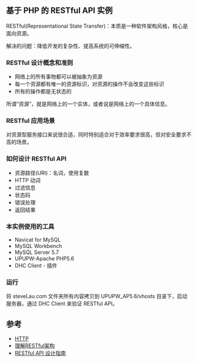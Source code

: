 ## 基于 PHP 的 RESTful API 实例

RESTful(Representational State Transfer)：本质是一种软件架构风格，核心是面向资源。

解决的问题：降低开发的复杂性、提高系统的可伸缩性。

### RESTful 设计概念和准则

* 网络上的所有事物都可以被抽象为资源
* 每一个资源都有唯一的资源标识，对资源的操作不会改变这些标识
* 所有的操作都是无状态的

所谓“资源”，就是网络上的一个实体，或者说是网络上的一个具体信息。

### RESTful 应用场景

对资源型服务接口来说很合适，同时特别适合对于效率要求很高，但对安全要求不高的场景。

### 如何设计 RESTful API

* 资源路径(URI)：名词，使用复数
* HTTP 动词
* 过滤信息
* 状态码
* 错误处理
* 返回结果

### 本实例使用的工具

* Navicat for MySQL
* MySQL Workbench
* MySQL Server 5.7
* UPUPW-Apache PHP5.6
* DHC Client - 插件

### 运行

将 steveLau.com 文件夹所有内容拷贝到 UPUPW_AP5.6/vhosts 目录下，启动服务器，通过 DHC Client 来验证 RESTful API。

## 参考

* [HTTP](https://github.com/steveLauwh/TCP-IP/tree/master/HTTP)
* [理解RESTful架构](http://www.ruanyifeng.com/blog/2011/09/restful)
* [RESTful API 设计指南](http://www.ruanyifeng.com/blog/2014/05/restful_api)
